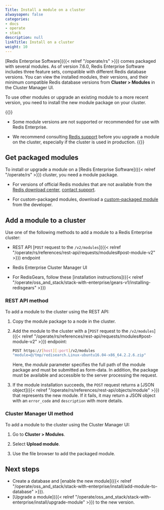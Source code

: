 ```yaml
---
Title: Install a module on a cluster
alwaysopen: false
categories:
- docs
- operate
- stack
description: null
linkTitle: Install on a cluster
weight: 10
---
```


[Redis Enterprise Software]({{< relref "/operate/rs" >}}) comes packaged with several modules. As of version 7.6.0, Redis Enterprise Software includes three feature sets, compatible with different Redis database versions. You can view the installed modules, their versions, and their minimum compatible Redis database versions from **Cluster > Modules** in the Cluster Manager UI.

To use other modules or upgrade an existing module to a more recent version, you need to install the new module package on your cluster.

{{<warning>}}
- Some module versions are not supported or recommended for use with Redis Enterprise.

- We recommend consulting [Redis support](https://redis.com/company/support/) before you upgrade a module on the cluster, especially if the cluster is used in production.
{{</warning>}}

## Get packaged modules

To install or upgrade a module on a [Redis Enterprise Software]({{< relref "/operate/rs" >}}) cluster, you need a module package.

- For versions of official Redis modules that are not available from the [Redis download center](https://redislabs.com/download-center/modules/), [contact support](https://redis.com/company/support/).

- For custom-packaged modules, download a [custom-packaged module](https://redislabs.com/community/redis-modules-hub/) from the developer.

## Add a module to a cluster

Use one of the following methods to add a module to a Redis Enterprise cluster:

- REST API [`POST` request to the `/v2/modules`]({{< relref "/operate/rs/references/rest-api/requests/modules#post-module-v2" >}}) endpoint

- Redis Enterprise Cluster Manager UI

- For RedisGears, follow these [installation instructions]({{< relref "/operate/oss_and_stack/stack-with-enterprise/gears-v1/installing-redisgears" >}})

### REST API method

To add a module to the cluster using the REST API:

1. Copy the module package to a node in the cluster.

1. Add the module to the cluster with a [`POST` request to the `/v2/modules`]({{< relref "/operate/rs/references/rest-api/requests/modules#post-module-v2" >}}) endpoint:

    ```sh
    POST https://[host][:port]/v2/modules
    "module=@/tmp/redisearch.Linux-ubuntu16.04-x86_64.2.2.6.zip"
    ```

    Here, the *module* parameter specifies the full path of the module package and must be submitted as form-data. In addition, the package must be available and accessible to the server processing the request.

1. If the module installation succeeds, the `POST` request returns a [JSON object]({{< relref "/operate/rs/references/rest-api/objects/module" >}}) that represents the new module. If it fails, it may return a JSON object with an `error_code` and `description` with more details.

### Cluster Manager UI method

To add a module to the cluster using the Cluster Manager UI:

1. Go to **Cluster > Modules**.

1. Select **Upload module**.

1. Use the file browser to add the packaged module.

## Next steps

- Create a database and [enable the new module]({{< relref "/operate/oss_and_stack/stack-with-enterprise/install/add-module-to-database" >}}).
- [Upgrade a module]({{< relref "/operate/oss_and_stack/stack-with-enterprise/install/upgrade-module" >}}) to the new version.
